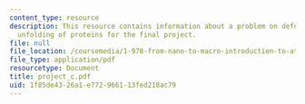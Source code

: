```yaml
---
content_type: resource
description: This resource contains information about a problem on deformation and
  unfolding of proteins for the final project.
file: null
file_location: /coursemedia/1-978-from-nano-to-macro-introduction-to-atomistic-modeling-techniques-january-iap-2007/1f85de4326a1e772966113fed218ac79_project_c.pdf
file_type: application/pdf
resourcetype: Document
title: project_c.pdf
uid: 1f85de43-26a1-e772-9661-13fed218ac79
---
```

